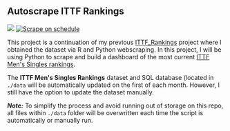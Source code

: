 ## Autoscrape ITTF Rankings

[![](https://img.shields.io/badge/-Dashboard-blue)](https://ittf-autoscrape.onrender.com/) [![Scrape on schedule](https://github.com/kenf1/ITTF-Autoscrape/actions/workflows/scrape.yml/badge.svg?branch=main)](https://github.com/kenf1/ITTF-Autoscrape/actions/workflows/scrape.yml)

This project is a continuation of my previous [ITTF_Rankings](https://github.com/kenf1/TT-DS/tree/main/Rankings) project where I obtained the dataset via R and Python webscraping. In this project, I will be using Python to scrape and build a dashboard of the most current [ITTF Men's Singles rankings](https://www.ittf.com/rankings/).

The __ITTF Men's Singles Rankings__ dataset and SQL database (located in `./data` will be automatically updated on the first of each month. However, I still have the option to update the dataset manually.

***Note:*** To simplify the process and avoid running out of storage on this repo, all files within `./data` folder will be overwritten each time the script is automatically or manually run.